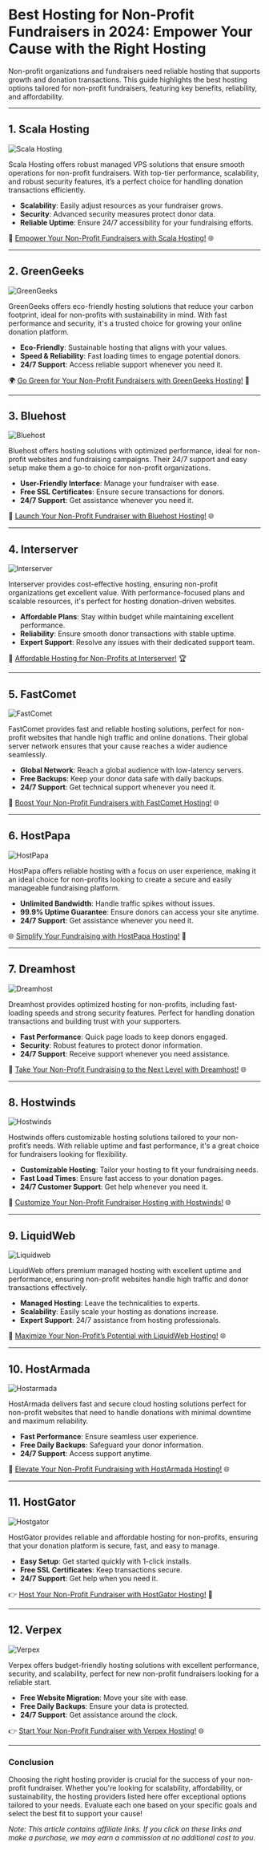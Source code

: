# Best Hosting for Non-Profit Fundraisers in 2024: Empower Your Cause with the Right Hosting

Non-profit organizations and fundraisers need reliable hosting that supports growth and donation transactions. This guide highlights the best hosting options tailored for non-profit fundraisers, featuring key benefits, reliability, and affordability.

---

## 1. Scala Hosting

![Scala Hosting](https://i.imgur.com/uJ5JIK3.png "Scala Web Hosting")

Scala Hosting offers robust managed VPS solutions that ensure smooth operations for non-profit fundraisers. With top-tier performance, scalability, and robust security features, it’s a perfect choice for handling donation transactions efficiently.

- **Scalability**: Easily adjust resources as your fundraiser grows.
- **Security**: Advanced security measures protect donor data.
- **Reliable Uptime**: Ensure 24/7 accessibility for your fundraising efforts.

🚀 [Empower Your Non-Profit Fundraisers with Scala Hosting!](https://snipitx.com/scala-jy) 🌐

---

## 2. GreenGeeks

![GreenGeeks](https://i.imgur.com/eEwuntu.jpg "GreenGeeks Hosting")

GreenGeeks offers eco-friendly hosting solutions that reduce your carbon footprint, ideal for non-profits with sustainability in mind. With fast performance and security, it's a trusted choice for growing your online donation platform.

- **Eco-Friendly**: Sustainable hosting that aligns with your values.
- **Speed & Reliability**: Fast loading times to engage potential donors.
- **24/7 Support**: Access reliable support whenever you need it.

🌍 [Go Green for Your Non-Profit Fundraisers with GreenGeeks Hosting!](https://snipitx.com/greengeeks-jy) 🌿

---

## 3. Bluehost

![Bluehost](https://i.imgur.com/PasFF9E.jpeg "Bluehost Hosting")

Bluehost offers hosting solutions with optimized performance, ideal for non-profit websites and fundraising campaigns. Their 24/7 support and easy setup make them a go-to choice for non-profit organizations.

- **User-Friendly Interface**: Manage your fundraiser with ease.
- **Free SSL Certificates**: Ensure secure transactions for donors.
- **24/7 Support**: Get assistance whenever you need it.

🚀 [Launch Your Non-Profit Fundraiser with Bluehost Hosting!](https://snipitx.com/bluehost-jy) 🌐

---

## 4. Interserver

![Interserver](https://i.imgur.com/OM5dOEW.jpeg "Interserver Hosting")

Interserver provides cost-effective hosting, ensuring non-profit organizations get excellent value. With performance-focused plans and scalable resources, it's perfect for hosting donation-driven websites.

- **Affordable Plans**: Stay within budget while maintaining excellent performance.
- **Reliability**: Ensure smooth donor transactions with stable uptime.
- **Expert Support**: Resolve any issues with their dedicated support team.

💸 [Affordable Hosting for Non-Profits at Interserver!](https://snipitx.com/interserver-jy) 🏆

---

## 5. FastComet

![FastComet](https://i.imgur.com/7qgXuWp.png "FastComet Hosting")

FastComet provides fast and reliable hosting solutions, perfect for non-profit websites that handle high traffic and online donations. Their global server network ensures that your cause reaches a wider audience seamlessly.

- **Global Network**: Reach a global audience with low-latency servers.
- **Free Backups**: Keep your donor data safe with daily backups.
- **24/7 Support**: Get technical support whenever you need it.

🚀 [Boost Your Non-Profit Fundraisers with FastComet Hosting!](https://snipitx.com/fastcomet-jy) 🌐

---

## 6. HostPapa

![HostPapa](https://i.imgur.com/ouDTkvl.jpeg "HostPapa Hosting")

HostPapa offers reliable hosting with a focus on user experience, making it an ideal choice for non-profits looking to create a secure and easily manageable fundraising platform.

- **Unlimited Bandwidth**: Handle traffic spikes without issues.
- **99.9% Uptime Guarantee**: Ensure donors can access your site anytime.
- **24/7 Support**: Get assistance whenever you need it.

🌐 [Simplify Your Fundraising with HostPapa Hosting!](https://snipitx.com/hostpapa-jy) 🚀

---

## 7. Dreamhost

![Dreamhost](https://i.imgur.com/rXIg8ip.jpeg "Dreamhost Hosting")

Dreamhost provides optimized hosting for non-profits, including fast-loading speeds and strong security features. Perfect for handling donation transactions and building trust with your supporters.

- **Fast Performance**: Quick page loads to keep donors engaged.
- **Security**: Robust features to protect donor information.
- **24/7 Support**: Receive support whenever you need assistance.

🚀 [Take Your Non-Profit Fundraising to the Next Level with Dreamhost!](https://snipitx.com/dreamhost-jy) 🌐

---

## 8. Hostwinds

![Hostwinds](https://i.imgur.com/53aSNXx.jpeg "Hostwinds Hosting")

Hostwinds offers customizable hosting solutions tailored to your non-profit’s needs. With reliable uptime and fast performance, it's a great choice for fundraisers looking for flexibility.

- **Customizable Hosting**: Tailor your hosting to fit your fundraising needs.
- **Fast Load Times**: Ensure fast access to your donation pages.
- **24/7 Customer Support**: Get help whenever you need it.

🚀 [Customize Your Non-Profit Fundraiser Hosting with Hostwinds!](https://snipitx.com/hostwinds-jy) 🌐

---

## 9. LiquidWeb

![Liquidweb](https://i.imgur.com/4IvT9SC.jpeg "Liquidweb Hosting")

LiquidWeb offers premium managed hosting with excellent uptime and performance, ensuring non-profit websites handle high traffic and donor transactions effectively.

- **Managed Hosting**: Leave the technicalities to experts.
- **Scalability**: Easily scale your hosting as donations increase.
- **Expert Support**: 24/7 assistance from hosting professionals.

🚀 [Maximize Your Non-Profit’s Potential with LiquidWeb Hosting!](https://snipitx.com/liquidweb-jy) 🌐

---

## 10. HostArmada

![Hostarmada](https://i.imgur.com/KFbdf3o.jpeg "Hostarmada Hosting")

HostArmada delivers fast and secure cloud hosting solutions perfect for non-profit websites that need to handle donations with minimal downtime and maximum reliability.

- **Fast Performance**: Ensure seamless user experience.
- **Free Daily Backups**: Safeguard your donor information.
- **24/7 Support**: Access support anytime.

🚀 [Elevate Your Non-Profit Fundraising with HostArmada Hosting!](https://snipitx.com/hostarmada-jy) 🌐

---

## 11. HostGator

![Hostgator](https://i.imgur.com/BcVkH57.jpeg "Hostgator Hosting")

HostGator provides reliable and affordable hosting for non-profits, ensuring that your donation platform is secure, fast, and easy to manage.

- **Easy Setup**: Get started quickly with 1-click installs.
- **Free SSL Certificates**: Keep transactions secure.
- **24/7 Support**: Get help when you need it.

👉 [Host Your Non-Profit Fundraiser with HostGator Hosting!](https://snipitx.com/hostgator-jy) 💼

---

## 12. Verpex

![Verpex](https://i.imgur.com/6x5LhiS.jpeg "Verpex Hosting")

Verpex offers budget-friendly hosting solutions with excellent performance, security, and scalability, perfect for new non-profit fundraisers looking for a reliable start.

- **Free Website Migration**: Move your site with ease.
- **Free Daily Backups**: Ensure your data is protected.
- **24/7 Support**: Get assistance around the clock.

👉 [Start Your Non-Profit Fundraiser with Verpex Hosting!](https://snipitx.com/verpex-jy) 🌐

---

### Conclusion

Choosing the right hosting provider is crucial for the success of your non-profit fundraiser. Whether you're looking for scalability, affordability, or sustainability, the hosting providers listed here offer exceptional options tailored to your needs. Evaluate each one based on your specific goals and select the best fit to support your cause!

*Note: This article contains affiliate links. If you click on these links and make a purchase, we may earn a commission at no additional cost to you.*
